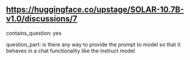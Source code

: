 ## https://huggingface.co/upstage/SOLAR-10.7B-v1.0/discussions/7

contains_question: yes

question_part: is there any way to provide the prompt to model so that it behaves in a chat functionality like the instruct model